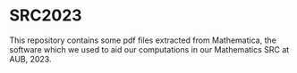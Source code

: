 # SRC2023
This repository contains some pdf files extracted from Mathematica, the software which we used to aid our computations in our Mathematics SRC at AUB, 2023.
